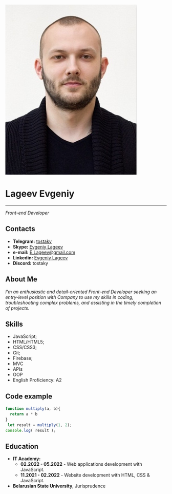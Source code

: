 ![](photo.jpg)  

# Lageev Evgeniy 

***

*Front-end Developer*

## Contacts

* **Telegram:** [tostaky](https://t.me/tostaky)
* **Skype:** [Evgeniy Lageev](https://join.skype.com/invite/LHJg5RzmCT9p)
* **e-mail:** E.Lageev@gmail.com
* **Linkedin:** [Evgeniy Lageev](https://www.linkedin.com/in/lageev)
* **Discord:** tostaky  

## About Me

*I'm an enthusiastic and detail-oriented Front-end Developer seeking an entry-level position with Company to use my skills in coding, troubleshooting complex problems, and assisting in the timely completion of projects.*

## Skills

* JavaScript;
* HTML/HTML5;
* CSS/CSS3;
* Git;
* Firebase;
* MVC
* APIs
* OOP
* English Proficiency: A2

## Code example

```javascript
function multiply(a, b){
  return a * b
}
 let result = multiply(1, 2);
console.log( result );
```

## Education

* **IT Academy:**
  * **02.2022 - 05.2022** - Web applications development with JavaScript.
  * **11.2021 - 02.2022** - Website development with HTML, CSS & JavaScript.
* **Belarusian State University**, Jurisprudence
